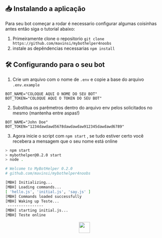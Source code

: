 ## 📥 Instalando a aplicação

Para seu bot começar a rodar é necessario configurar algumas coisinhas antes então siga o tutorial abaixo:


1. Primeiramente clone o repositorio ``git clone https://github.com/mavinsi/mybothelper4noobs``
2. instale as depêndencias necessarias ``npm install``



## 🛠️ Configurando para o seu bot

1. Crie um arquivo com o nome de  ``.env`` e copie a base do arquivo ``.env.example``
```
BOT_NAME="COLOQUE AQUI O NOME DO SEU BOT"
BOT_TOKEN="COLOQUE AQUI O TOKEN DO SEU BOT"
```

2. Substitua os parêmetros dentro do arquivo env pelos solicitados no mesmo (mantenha entre aspas!)

```
BOT_NAME="John Doe"
BOT_TOKEN="1234dawdawd5678dawdawdaw912345dawdawd6789"
```
3. Agora inicie o script com ``npm start`` , se tudo estiver certo você recebera a mensagem que o seu nome está online
```bash
> npm start
> mybothelper@0.2.0 start
> node .

# Welcome to MyBotHelper 0.2.0
# github.com/mavinsi/mybothelper4noobs

[MBH] Initializing...
[MBH] Loading commands...
[ 'hello.js', 'initial.js', 'say.js' ]
[MBH] Commands loaded successfully
[MBH] Waking up Teste...
 ----------------
[MBH] starting initial.js...
[MBH] Teste online
```
<p align="center">
  <a href="https://github.com/mavinsi/mybothelper4noobs/blob/main/roadmap/s_command.md">
    <img src="https://cdn.discordapp.com/attachments/539836343094870016/863605863049461780/proximo.png" height=35>
  </a>
</p>

